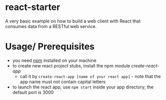 # react-starter
A very basic example on how to build a web client with React that consumes data from a RESTful web service.

# Usage/ Prerequisites
* you need [npm](https://www.npmjs.com/) installed on your machine 
* to create new react project stubs, install the npm module *create-react-app*
    * call it by `create-react-app [name of your react app]` - note that the app name must not contain capital letters
* to launch the react app, use `npm start` inside your app directory; the default port is 3000
